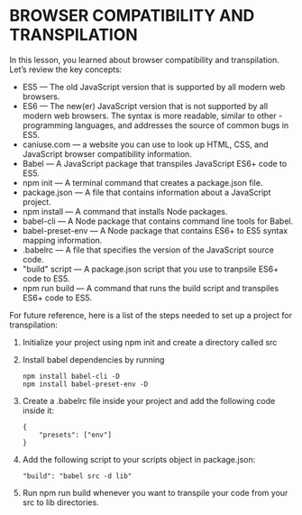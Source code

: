 # BROWSER COMPATIBILITY AND TRANSPILATION

In this lesson, you learned about browser compatibility and transpilation. Let’s review the key concepts:

- ES5 — The old JavaScript version that is supported by all modern web browsers.
- ES6 — The new(er) JavaScript version that is not supported by all modern web browsers. The syntax is more readable,
  similar to other - programming languages, and addresses the source of common bugs in ES5.
- caniuse.com — a website you can use to look up HTML, CSS, and JavaScript browser compatibility information.
- Babel — A JavaScript package that transpiles JavaScript ES6+ code to ES5.
- npm init — A terminal command that creates a package.json file.
- package.json — A file that contains information about a JavaScript project.
- npm install — A command that installs Node packages.
- babel-cli — A Node package that contains command line tools for Babel.
- babel-preset-env — A Node package that contains ES6+ to ES5 syntax mapping information.
- .babelrc — A file that specifies the version of the JavaScript source code.
- "build" script — A package.json script that you use to tranpsile ES6+ code to ES5.
- npm run build — A command that runs the build script and transpiles ES6+ code to ES5.

For future reference, here is a list of the steps needed to set up a project for transpilation:

1.  Initialize your project using npm init and create a directory called src
2.  Install babel dependencies by running

        npm install babel-cli -D
        npm install babel-preset-env -D

3.  Create a .babelrc file inside your project and add the following code inside it:

        {
            "presets": ["env"]
        }

4.  Add the following script to your scripts object in package.json:

        "build": "babel src -d lib"

5.  Run npm run build whenever you want to transpile your code from your src to lib directories.
